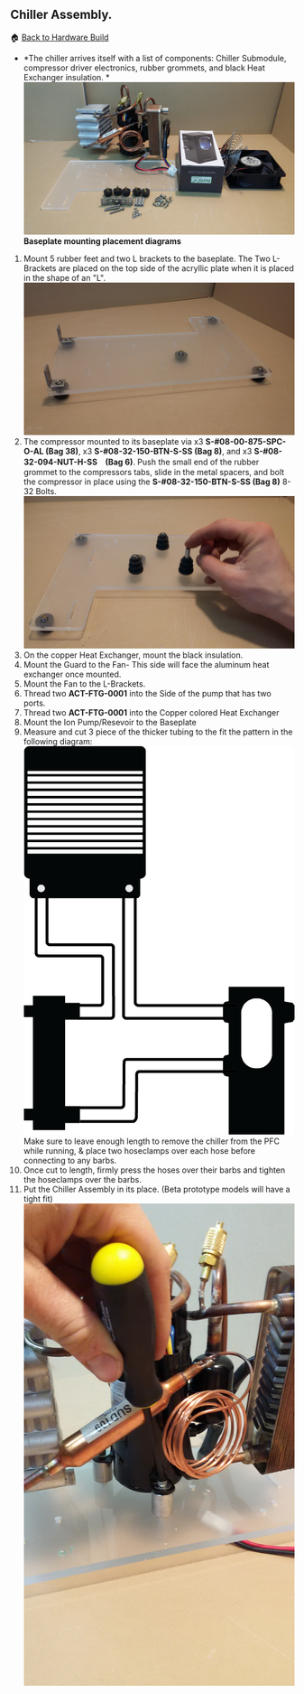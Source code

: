 ## Chiller Assembly.
:house: [Back to Hardware Build](https://github.com/SachinPawaskarUNO/mav-openag-foodcomputer2.0/blob/master/docs/HardwareFabrication.md)

 * *The chiller arrives itself with a list of components: Chiller Submodule, compressor driver electronics, rubber grommets, and black  Heat Exchanger insulation. *
 ![](Photos/Chiller_Assembly/chiller_4.jpg)
 **Baseplate mounting placement diagrams**
 1. Mount 5 rubber feet and two L brackets to the baseplate. The Two L-Brackets are placed on the top side of the acryllic plate when it is placed in the shape of an "L".
 ![Rubber Feet](Photos/Chiller_Assembly/plate_1.jpg)
 2. The compressor mounted to its baseplate via x3 **S-#08-00-875-SPC-O-AL (Bag 38)**, x3 **S-#08-32-150-BTN-S-SS (Bag 8)**, and x3 **S-#08-32-094-NUT-H-SS　(Bag 6)**. Push the small end of the rubber grommet to the compressors tabs, slide in the metal spacers, and bolt the compressor in place using the **S-#08-32-150-BTN-S-SS (Bag 8)** 8-32 Bolts. ![Foot Mounting Pattern](Photos/Chiller_Assembly/grommets_on_plate.jpg)
 3.  On the copper Heat Exchanger, mount the black insulation.
 4. Mount the Guard to the Fan- This side will face the aluminum heat exchanger once mounted.
 5. Mount the Fan to the L-Brackets.
 6. Thread two **ACT-FTG-0001** into the Side of the pump that has two ports.
 7. Thread two **ACT-FTG-0001** into the Copper colored Heat Exchanger
 8. Mount the Ion Pump/Resevoir to the Baseplate
 9. Measure and cut 3 piece of the thicker tubing to the fit the pattern in the following diagram: ![Chiller Tubing Diagram](Photos/Chiller_Assembly/chiller_tubing_diagram.png)
 Make sure to leave enough length to remove the chiller from the PFC while running, & place two hoseclamps over each hose before connecting to any barbs.
 10. Once cut to length, firmly press the hoses over their barbs and tighten the hoseclamps over the barbs.
 11. Put the Chiller Assembly in its place. (Beta prototype models will have a tight fit) ![Chiller Picture](Photos/Chiller_Assembly/chiller_3.jpg)
